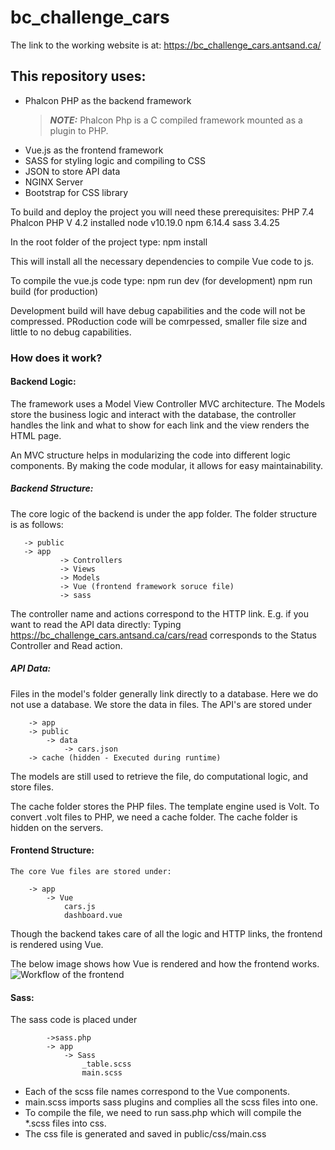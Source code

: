 # bc_challenge_cars

The link to the working website is at: https://bc_challenge_cars.antsand.ca/
## This repository uses:

- Phalcon PHP as the backend framework
	> **_NOTE:_**  Phalcon Php is a C compiled framework mounted as a plugin to PHP. 
- Vue.js as the frontend framework
- SASS for styling logic and compiling to CSS  
- JSON to store API data 
- NGINX Server
- Bootstrap for CSS library

To build and deploy the project you will need these prerequisites:
PHP 7.4 
Phalcon PHP V 4.2 installed
node v10.19.0
npm 6.14.4
sass 3.4.25

In the root folder of the project type:
npm install

This will install all the necessary dependencies to compile Vue code to js.

To compile the vue.js code type:
npm run dev (for development)
npm run build (for production)

Development build will have debug capabilities and the code will not be compressed. 
PRoduction code will be comrpessed, smaller file size and little to no debug capabilities. 

### How does it work?
#### Backend Logic:
The framework uses a Model View Controller  MVC architecture. The Models store the business logic and interact with the database, the controller handles the link and what to show for each link and the view renders the HTML page. 

An MVC structure helps in modularizing the code into different logic components. By making the code modular, it allows for easy maintainability. 
##### Backend Structure:
 The core logic of the backend is under the app folder. The folder structure is as follows:
 ```
	-> public
	-> app
			-> Controllers 
			-> Views
			-> Models
			-> Vue (frontend framework soruce file)
			-> sass
```
The controller name and actions correspond to the HTTP link.
E.g. if you want to read the API data directly:
Typing https://bc_challenge_cars.antsand.ca/cars/read
corresponds to the Status Controller and Read action.

##### API Data:
Files in the model's folder generally link directly to a database. Here we do not use a database. We store the data in files. The API's are stored under
```
	-> app
	-> public
		-> data
			-> cars.json	
	-> cache (hidden - Executed during runtime)
```
The models are still used to retrieve the file, do computational logic, and store files.

The cache folder stores the PHP files. The template engine used is Volt. To convert .volt files to PHP, we need a cache folder. The cache folder is hidden on the servers.

#### Frontend Structure:
	The core Vue files are stored under:
	
		-> app
			-> Vue
				cars.js
				dashboard.vue

Though the backend takes care of all the logic and HTTP links, the frontend is rendered using Vue. 

The below image shows how Vue is rendered and how the frontend works.
![Workflow of the frontend](https://raw.githubusercontent.com/antsand/bc_challenge_cars/master/public/img/workflow.svg)

#### Sass:
The sass code is placed under
```
		->sass.php
		-> app
			-> Sass
				_table.scss
				main.scss
```
- Each of the scss file names correspond to the Vue components. 
- main.scss imports sass plugins and complies all the scss files into one. 
- To compile the file, we need to run sass.php which will compile the \*.scss files into css.
- The css file is generated and saved in public/css/main.css


